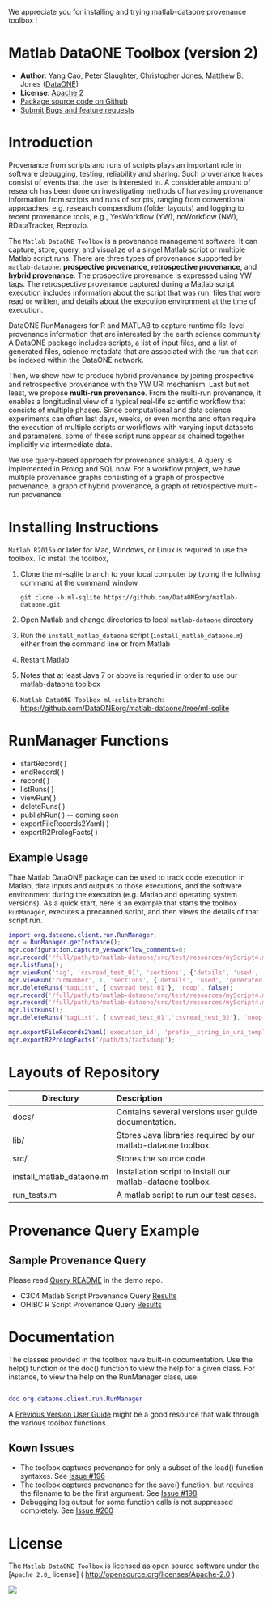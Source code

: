 We appreciate you for installing and trying matlab-dataone provenance toolbox !

# Matlab DataONE Toolbox (version 2)


* **Author**:  Yang Cao, Peter Slaughter, Christopher Jones, Matthew B. Jones ([DataONE](http://dataone.org))
* **License**: [Apache 2](http://opensource.org/licenses/Apache-2.0)
* [Package source code on Github](https://github.com/DataONEorg/matlab-dataone/tree/ml-sqlite)
* [Submit Bugs and feature requests](https://github.com/DataONEorg/sem-prov-design/issues)

# Introduction

Provenance from scripts and runs of scripts plays an important role in software debugging, testing, reliability and sharing. Such provenance traces consist of events that the user is interested in. A considerable amount of research has been done on investigating methods of harvesting provenance information from scripts and runs of scripts, ranging from conventional approaches, e.g. research compendium (folder layouts) and logging to recent provenance tools, e.g., YesWorkflow (YW), noWorkflow (NW), RDataTracker, Reprozip.

The `Matlab DataONE Toolbox` is a provenance management software. It can capture, store, query, and visualize of a singel Matlab script or multiple Matlab script runs. There are three types of provenance supported by `matlab-dataone`: **prospective provenance**, **retrospective provenance**, and **hybrid provenance**. The prospective provenance is expressed using YW tags. The retrospective provenance captured during a Matlab script execution includes information about the script that was run, files that were read or written, and details about the execution environment at the time of execution. 

DataONE RunManagers for R and MATLAB to capture runtime file-level provenance information that are interested by the earth science community. A DataONE package includes scripts, a list of input files, and a list of generated files, science metadata that are associated with the run that can be indexed within the DataONE network. 

Then, we show how to produce hybrid provenance by joining prospective and retrospective provenance with the YW URI mechanism. Last but not least, we propose **multi-run provenance**. From the multi-run provenance, it enables a longitudinal view of a typical real-life scientific workflow that consists of multiple phases. Since computational and data science experiments can often last days, weeks, or even months and often require the execution of multiple scripts or workflows with varying input datasets and parameters, some of these script runs appear as chained together implicitly via intermediate data.

We use query-based approach for provenance analysis. A query is implemented in Prolog and SQL now. For a workflow project, we have multiple provenance graphs consisting of a graph of prospective provenance, a graph of hybrid provenance, a graph of retrospective multi-run provenance.


# Installing Instructions


`Matlab R2015a` or later for Mac, Windows, or Linux is required to use the toolbox. To install the toolbox, 

1. Clone the ml-sqlite branch to your local computer by typing the follwing command at the command window
  
    `git clone -b ml-sqlite https://github.com/DataONEorg/matlab-dataone.git`
    
2. Open Matlab and change directories to local `matlab-dataone` directory
3. Run the `install_matlab_dataone` script (`install_matlab_dataone.m`) either from the command line or from Matlab
4. Restart Matlab
5. Notes that at least Java 7 or above is requried in order to use our matlab-dataone toolbox
6. `Matlab DataONE Toolbox ml-sqlite` branch: https://github.com/DataONEorg/matlab-dataone/tree/ml-sqlite

# RunManager Functions
 * startRecord( )
 * endRecord( )
 * record( )
 * listRuns( )
 * viewRun( )
 * deleteRuns( )
 * publishRun( ) -- coming soon
 * exportFileRecords2Yaml( )
 * exportR2PrologFacts( )


## Example Usage

Thae Matlab DataONE package can be used to track code execution in Matlab, data inputs and outputs to those executions, and the software environment during the execution (e.g. Matlab and operating system versions).  As a quick start, here is an example that starts the toolbox `RunManager`, executes a precanned script, and then views the details of that script run.

  ```matlab
  import org.dataone.client.run.RunManager;
  mgr = RunManager.getInstance();
  mgr.configuration.capture_yesworkflow_comments=0;
  mgr.record('/full/path/to/matlab-dataone/src/test/resources/myScript4.m', 'csvread_test_01');
  mgr.listRuns();
  mgr.viewRun('tag', 'csvread_test_01', 'sections', {'details', 'used', 'generated'});
  mgr.viewRun('runNumber', 1, 'sections', {'details', 'used', 'generated'});  
  mgr.deleteRuns('tagList', {'csvread_test_01'}, 'noop', false);
  mgr.record('/full/path/to/matlab-dataone/src/test/resources/myScript4.m', 'csvread_test_01');
  mgr.record('/full/path/to/matlab-dataone/src/test/resources/myScript4.m', 'csvread_test_02');
  mgr.listRuns();
  mgr.deleteRuns('tagList', {'csvread_test_01','csvread_test_02'}, 'noop', false);

  mgr.exportFileRecords2Yaml('execution_id', 'prefix__string_in_uri_template', 'exported_file_name.yaml');
  mgr.exportR2PrologFacts('/path/to/factsdump');
  ```
  
# Layouts of Repository

| Directory | Description                                                          |
|-----------| :--------------------------------------------------------------------|
|docs/ |   Contains several versions user guide documentation. |
|lib/ | Stores Java libraries required by our matlab-dataone toolbox.|
|src/ | Stores the source code.|
|install_matlab_dataone.m | Installation script to install our matlab-dataone toolbox.|
|run_tests.m | A matlab script to run our test cases.|

# Provenance Query Example

## Sample Provenance Query
Please read [Query README](https://github.com/idaks/dataone-ahm-2016-poster/blob/master/queries/README.md) in the demo repo.
 * C3C4 Matlab Script Provenance Query [Results](https://github.com/yesworkflow-org/yw-idcc-17/tree/master/examples/C3C4/results)
 * OHIBC R Script Provenance Query [Results](https://github.com/yesworkflow-org/yw-idcc-17/tree/master/OHIBC_Howe_Sound_project) 


# Documentation

The classes provided in the toolbox have built-in documentation.  Use the help() function or the doc() function to view the help for a given class.  For instance, to view the help on the RunManager class, use:

  ```matlab
  
  doc org.dataone.client.run.RunManager
  ```
  
A [Previous Version User Guide](https://github.com/DataONEorg/matlab-dataone/blob/master/docs/user-guide.rst) might be a good resource that walk through the various toolbox functions.


## Kown Issues

 * The toolbox captures provenance for only a subset of the load() function syntaxes. See [Issue #196](https://github.com/DataONEorg/sem-prov-design/issues/196)
 * The toolbox captures provenance for the save() function, but requires the filename to be the first argument. See [Issue #198](https://github.com/DataONEorg/sem-prov-design/issues/198)
 * Debugging log output for some function calls is not suppressed completely. See [Issue #200](https://github.com/DataONEorg/sem-prov-design/issues/200)


# License

The `Matlab DataONE Toolbox` is licensed as open source software under the [`Apache 2.0`_ license] ( http://opensource.org/licenses/Apache-2.0 )

<img src="https://www.dataone.org/sites/default/files/d1-logo-v3_aligned_left_0_0.jpeg" align="left">


